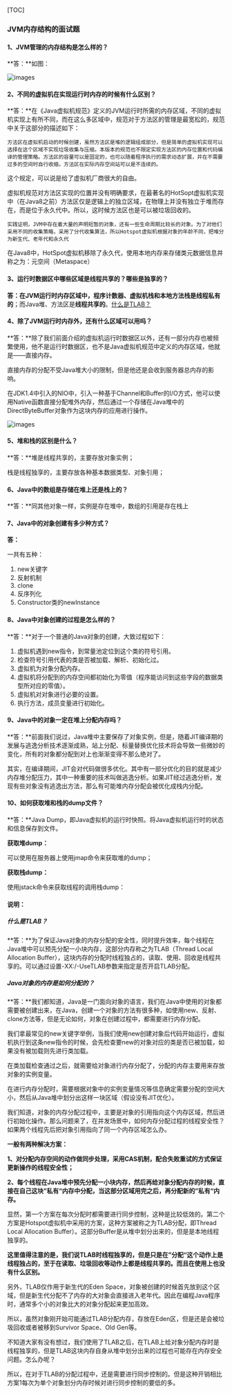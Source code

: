 [TOC]



### JVM内存结构的面试题

#### 1、JVM管理的内存结构是怎么样的？

 **答：**如图：

![images](https://github.com/GoldWater16/GoldWater/blob/master/precipitation/images/多线程并发安全原理图片/JVM内存结构图.png)

#### 2、不同的虚拟机在实现运行时内存的时候有什么区别？

**答：**在《Java虚拟机规范》定义的JVM运行时所需的内存区域，不同的虚拟机实现上有所不同，而在这么多区域中，规范对于方法区的管理是最宽松的，规范中关于这部分的描述如下：

```
方法区在虚拟机启动的时候创建，虽然方法区是堆的逻辑组成部分，但是简单的虚拟机实现可以选择在这个区域不实现垃圾收集与压缩。本版本的规范也不限定实现方法区的内存位置和代码编译的管理策略。方法区的容量可以是固定的，也可以随着程序执行的需求动态扩展，并在不需要过多的空间时自行收缩。方法区在实际内存空间站可以是不连续的。
```

这个规定，可以说是给了虚拟机厂商很大的自由。

虚拟机规范对方法区实现的位置并没有明确要求，在最著名的HotSopt虚拟机实现中（在Java8之前）方法区仅是逻辑上的独立区域，在物理上并没有独立于堆而存在，而是位于永久代中。所以，这时候方法区也是可以被垃圾回收的。

```
实践证明，JVM中存在着大量的声明短暂的对象，还有一些生命周期比较长的对象。为了对他们采用不同的收集策略，采用了分代收集算法，所以Hotspot虚拟机根据对象的年龄不同，把堆分为新生代、老年代和永久代
```

在Java8中，HotSpot虚拟机移除了永久代，使用本地内存来存储类元数据信息并称之为：元空间（Metaspace）

#### 3、运行时数据区中哪些区域是线程共享的？哪些是独享的？

**答：**在JVM运行时内存区域中，程序计数器、虚拟机栈和本地方法栈是**线程私有的**；而Java堆、方法区是**线程共享的**。[什么是TLAB？]( #TLAB)

#### 4、除了JVM运行时内存外，还有什么区域可以用吗？

**答：**除了我们前面介绍的虚拟机运行时数据区以外，还有一部分内存也被频繁使用，他不是运行时数据区，也不是Java虚拟机规范中定义的内存区域，他就是——直接内存。

直接内存的分配不受Java堆大小的限制，但是他还是会收到服务器总内存的影响。

在JDK1.4中引入的NIO中，引入一种基于Channel和Buffer的I/O方式，他可以使用Native函数直接分配堆外内存，然后通过一个存储在Java堆中的DirectByteBuffer对象作为这块内存的应用进行操作。

![images](https://github.com/GoldWater16/GoldWater/blob/master/precipitation/images/多线程并发安全原理图片/堆外内存分配图.png)

#### 5、堆和栈的区别是什么？

**答：**堆是线程共享的，主要存放对象实例；

栈是线程独享的，主要存放各种基本数据类型、对象引用；

#### 6、Java中的数组是存储在堆上还是栈上的？

**答：**同其他对象一样，实例是存在堆中，数组的引用是存在栈上

#### 7、Java中的对象创建有多少种方式？

**答：**

一共有五种：

1. new关键字
2. 反射机制
3. clone
4. 反序列化
5. Constructor类的newInstance

#### 8、Java中对象创建的过程是怎么样的？

**答：**对于一个普通的Java对象的创建，大致过程如下：

1. 虚拟机遇到new指令，到常量池定位到这个类的符号引用。
2. 检查符号引用代表的类是否被加载、解析、初始化过。
3. 虚拟机为对象分配内存。
4. 虚拟机将分配到的内存空间都初始化为零值（程序能访问到这些字段的数据类型所对应的零值）。
5. 虚拟机对对象进行必要的设置。
6. 执行方法，成员变量进行初始化。

#### 9、Java中的对象一定在堆上分配内存吗？

**答：**前面我们说过，Java堆中主要保存了对象实例，但是，随着JIT编译期的发展与逃逸分析技术逐渐成熟，站上分配、标量替换优化技术将会导致一些微妙的变化，所有的对象都分配到对上也渐渐变得不那么绝对了。

其实，在编译期间，JIT会对代码做很多优化。其中有一部分优化的目的就是减少内存堆分配压力，其中一种重要的技术叫做逃逸分析。如果JIT经过逃逸分析，发现有些对象没有逃逸出方法，那么有可能堆内存分配会被优化成栈内分配。

#### 10、如何获取堆和栈的dump文件？

**答：**Java Dump，即Java虚拟机的运行时快照。将Java虚拟机运行时的状态和信息保存到文件。

**获取堆dump：**

可以使用在服务器上使用jmap命令来获取堆的dump；

**获取栈dump：**

使用jstack命令来获取线程的调用栈dump：



























#### 说明：

##### <a id="TLAB">什么是TLAB？</a>

**答：**为了保证Java对象的内存分配的安全性，同时提升效率，每个线程在Java堆中可以预先分配一小块内存，这部分内存称之为TLAB（Thread Local Allocation Buffer），这块内存的分配时线程独占的，读取、使用、回收是线程共享的。可以通过设置-XX:/-UseTLAB参数来指定是否开启TLAB分配。

##### Java对象的内存是如何分配的？

**答：**我们都知道，Java是一门面向对象的语言，我们在Java中使用的对象都需要被创建出来，在Java，创建一个对象的方法有很多种，如使用new、反射、clone方法等，但是无论如何，对象在创建过程中，都需要进行内存分配。

我们拿最常见的new关键字举例，当我们使用new创建对象后代码开始运行，虚拟机执行到这条new指令的时候，会先检查要new的对象对应的类是否已被加载，如果没有被加载则先进行类加载。

在类加载检查通过之后，就需要给对象进行内存分配了，分配的内存主要用来存放对象的实例变量。

在进行内存分配时，需要根据对象中的实例变量情况等信息确定需要分配的空间大小，然后从Java堆中划分出这样一块区域（假设没有JIT优化）。

我们知道，对象的内存分配过程中，主要是对象的引用指向这个内存区域，然后进行初始化操作。那么问题来了，在并发场景中，如何内存分配过程的线程安全性？如果两个线程先后把对象引用指向了同一个内存区域怎么办。

**一般有两种解决方案：**

**1、对分配内存空间的动作做同步处理，采用CAS机制，配合失败重试的方式保证更新操作的线程安全性；**

**2、每个线程在Java堆中预先分配一小块内存，然后再给对象分配内存的时候，直接在自己这块”私有“内存中分配，当这部分区域用完之后，再分配新的”私有“内存。**

显然，第一个方案在每次分配时都需要进行同步控制，这种是比较低效的。第二个方案是Hotspot虚拟机中采用的方案，这种方案被称之为TLAB分配，即Thread Local Allocation Buffer）。这部分Buffer是从堆中划分出来的，但是是本地线程独享的。

**这里值得注意的是，我们说TLAB时线程独享的，但是只是在”分配“这个动作上是线程独占的，至于在读取、垃圾回收等动作上都是线程共享的。而且在使用上也没有什么区别。**

另外，TLAB仅作用于新生代的Eden Space，对象被创建的时候首先放到这个区域，但是新生代分配不了内存的大对象会直接进入老年代。因此在编程Java程序时，通常多个小的对象比大的对象分配起来更加高效。

所以，虽然对象刚开始可能通过TLAB分配内存，存放在Eden区，但是还是会被垃圾回收或者被移到Survivor Space、Old Gen等。

不知道大家有没有想过，我们使用了TLAB之后，在TLAB上给对象分配内存时是线程独享的，但是TLAB这块内存自身从堆中划分出来的过程也可能存在内存安全问题。怎么办呢？

所以，在对于TLAB的分配过程中，还是需要进行同步控制的。但是这种开销相比方案1每次为单个对象划分内存时候对进行同步控制的要低的多。













































